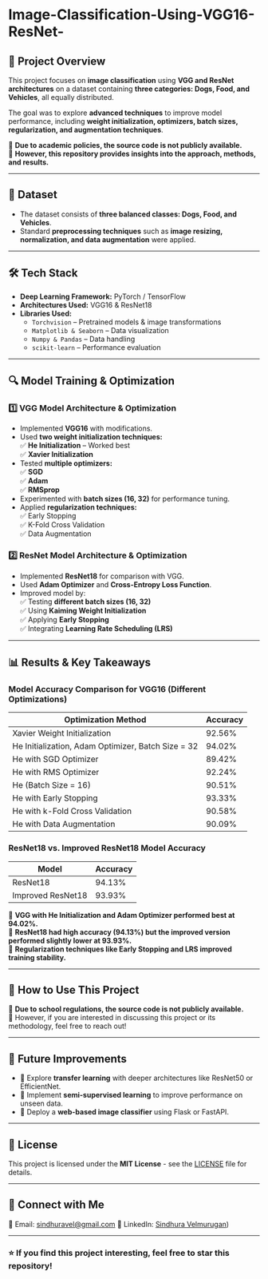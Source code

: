 # Image-Classification-Using-VGG16-ResNet-

## 📌 Project Overview  
This project focuses on **image classification** using **VGG and ResNet architectures** on a dataset containing **three categories: Dogs, Food, and Vehicles**, all equally distributed.  

The goal was to explore **advanced techniques** to improve model performance, including **weight initialization, optimizers, batch sizes, regularization, and augmentation techniques**.

🔹 **Due to academic policies, the source code is not publicly available.**  
🔹 **However, this repository provides insights into the approach, methods, and results.**  

---

## 📂 Dataset  
- The dataset consists of **three balanced classes: Dogs, Food, and Vehicles**.  
- Standard **preprocessing techniques** such as **image resizing, normalization, and data augmentation** were applied.  

---

## 🛠️ Tech Stack  
- **Deep Learning Framework:** PyTorch / TensorFlow  
- **Architectures Used:** VGG16 & ResNet18  
- **Libraries Used:**  
  - `Torchvision` – Pretrained models & image transformations  
  - `Matplotlib & Seaborn` – Data visualization  
  - `Numpy & Pandas` – Data handling  
  - `scikit-learn` – Performance evaluation  

---

## 🔍 Model Training & Optimization  

### **1️⃣ VGG Model Architecture & Optimization**  
- Implemented **VGG16** with modifications.  
- Used **two weight initialization techniques:**  
  ✅ **He Initialization** – Worked best  
  ✅ **Xavier Initialization**  
- Tested **multiple optimizers:**  
  ✅ **SGD**  
  ✅ **Adam**  
  ✅ **RMSprop**  
- Experimented with **batch sizes (16, 32)** for performance tuning.  
- Applied **regularization techniques:**  
  ✅ Early Stopping  
  ✅ K-Fold Cross Validation  
  ✅ Data Augmentation  

### **2️⃣ ResNet Model Architecture & Optimization**  
- Implemented **ResNet18** for comparison with VGG.  
- Used **Adam Optimizer** and **Cross-Entropy Loss Function**.  
- Improved model by:  
  ✅ Testing **different batch sizes (16, 32)**  
  ✅ Using **Kaiming Weight Initialization**  
  ✅ Applying **Early Stopping**  
  ✅ Integrating **Learning Rate Scheduling (LRS)**  

---

## 📊 Results & Key Takeaways  

### **Model Accuracy Comparison for VGG16 (Different Optimizations)**  
| Optimization Method | Accuracy |
|---------------------|----------|
| Xavier Weight Initialization | 92.56% |
| He Initialization, Adam Optimizer, Batch Size = 32 | 94.02% |
| He with SGD Optimizer | 89.42% |
| He with RMS Optimizer | 92.24% |
| He (Batch Size = 16) | 90.51% |
| He with Early Stopping | 93.33% |
| He with k-Fold Cross Validation | 90.58% |
| He with Data Augmentation | 90.09% |

### **ResNet18 vs. Improved ResNet18 Model Accuracy**  
| Model | Accuracy |
|------------|----------|
| ResNet18 | 94.13% |
| Improved ResNet18 | 93.93% |

🔹 **VGG with He Initialization and Adam Optimizer performed best at 94.02%.**  
🔹 **ResNet18 had high accuracy (94.13%) but the improved version performed slightly lower at 93.93%.**  
🔹 **Regularization techniques like Early Stopping and LRS improved training stability.**  

---

## 🚀 How to Use This Project  
🚫 **Due to school regulations, the source code is not publicly available.**  
🔹 However, if you are interested in discussing this project or its methodology, feel free to reach out!  

---

## 📌 Future Improvements  
- 🔹 Explore **transfer learning** with deeper architectures like ResNet50 or EfficientNet.  
- 🔹 Implement **semi-supervised learning** to improve performance on unseen data.  
- 🔹 Deploy a **web-based image classifier** using Flask or FastAPI.  

---

## 📜 License  
This project is licensed under the **MIT License** - see the [LICENSE](LICENSE) file for details.  

---

## 🔗 Connect with Me  
📧 Email: sindhuravel@gmail.com 
🔗 LinkedIn: [Sindhura Velmurugan](https://www.linkedin.com/in/sindhura-velmurugan/))  

---

### ⭐ If you find this project interesting, feel free to **star** this repository!
